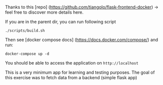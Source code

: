 Thanks to this [repo] (https://github.com/tiangolo/flask-frontend-docker) -> feel free to discover more details here.

If you are in the parent dir, you can run following script

`./scripts/build.sh`

Then see [docker compose docs] (https://docs.docker.com/compose/) and run:

`docker-compose up -d`

You should be able to access the application on `http://localhost`

This is a very minimum app for learning and testing purposes. 
The goal of this exercise was to fetch data from a backend (simple flask app)